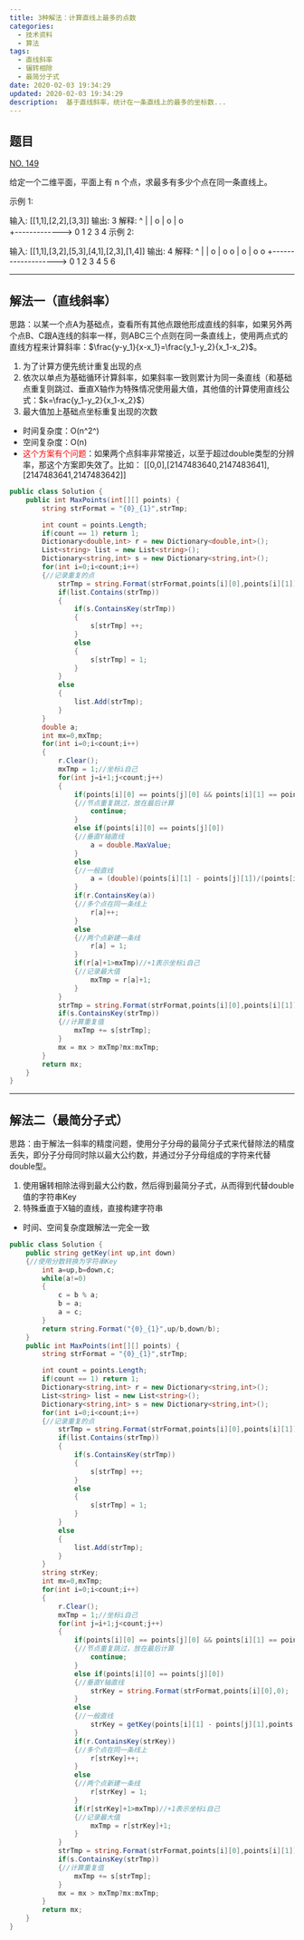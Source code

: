 ```yaml
---
title: 3种解法：计算直线上最多的点数
categories:
  - 技术资料
  - 算法
tags:
  - 直线斜率
  - 辗转相除
  - 最简分子式
date: 2020-02-03 19:34:29
updated: 2020-02-03 19:34:29
description:  基于直线斜率，统计在一条直线上的最多的坐标数...
---
```

## 题目

[NO. 149](https://leetcode-cn.com/problems/max-points-on-a-line/)

给定一个二维平面，平面上有 n 个点，求最多有多少个点在同一条直线上。

示例 1:

输入: [[1,1],[2,2],[3,3]]
输出: 3
解释:
^
|
|        o
|     o
|  o  
+------------->
0  1  2  3  4
示例 2:

输入: [[1,1],[3,2],[5,3],[4,1],[2,3],[1,4]]
输出: 4
解释:
^
|
|  o
|     o        o
|        o
|  o        o
+------------------->
0  1  2  3  4  5  6

***
## 解法一（直线斜率）
思路：以某一个点A为基础点，查看所有其他点跟他形成直线的斜率，如果另外两个点B、C跟A连线的斜率一样，则ABC三个点则在同一条直线上，使用两点式的直线方程来计算斜率：$\frac{y-y_1}{x-x_1}=\frac{y_1-y_2}{x_1-x_2}$。
1. 为了计算方便先统计重复出现的点
2. 依次以单点为基础循环计算斜率，如果斜率一致则累计为同一条直线（和基础点重复则跳过、垂直X轴作为特殊情况使用最大值，其他值的计算使用直线公式：$k=\frac{y_1-y_2}{x_1-x_2}$）
3. 最大值加上基础点坐标重复出现的次数

* 时间复杂度：O(n^2^)
* 空间复杂度：O(n)
* <font color="red">这个方案有个问题</font>：如果两个点斜率非常接近，以至于超过double类型的分辨率，那这个方案即失效了。比如：
[[0,0],[2147483640,2147483641],[2147483641,2147483642]]
```csharp
public class Solution {
    public int MaxPoints(int[][] points) {
        string strFormat = "{0}_{1}",strTmp;

        int count = points.Length;
        if(count == 1) return 1;
        Dictionary<double,int> r = new Dictionary<double,int>();
        List<string> list = new List<string>();
        Dictionary<string,int> s = new Dictionary<string,int>();
        for(int i=0;i<count;i++)
        {//记录重复的点
            strTmp = string.Format(strFormat,points[i][0],points[i][1]);
            if(list.Contains(strTmp))
            {
                if(s.ContainsKey(strTmp))
                {
                    s[strTmp] ++;
                }
                else
                {
                    s[strTmp] = 1;
                }
            }
            else
            {
                list.Add(strTmp);
            }
        }
        double a;
        int mx=0,mxTmp;
        for(int i=0;i<count;i++)
        {
            r.Clear();
            mxTmp = 1;//坐标i自己
            for(int j=i+1;j<count;j++)
            {
                if(points[i][0] == points[j][0] && points[i][1] == points[j][1])
                {//节点重复跳过，放在最后计算
                    continue;
                }
                else if(points[i][0] == points[j][0])
                {//垂直Y轴直线
                    a = double.MaxValue;
                }
                else
                {//一般直线
                    a = (double)(points[i][1] - points[j][1])/(points[i][0] - points[j][0]);
                }
                if(r.ContainsKey(a))
                {//多个点在同一条线上
                    r[a]++;   
                }
                else
                {//两个点新建一条线
                    r[a] = 1;
                }
                if(r[a]+1>mxTmp)//+1表示坐标i自己
                {//记录最大值
                    mxTmp = r[a]+1;
                }
            }
            strTmp = string.Format(strFormat,points[i][0],points[i][1]);
            if(s.ContainsKey(strTmp))
            {//计算重复值
                mxTmp += s[strTmp];
            }
            mx = mx > mxTmp?mx:mxTmp;
        }
        return mx;
    }
}
```
***
## 解法二（最简分子式）
思路：由于解法一斜率的精度问题，使用分子分母的最简分子式来代替除法的精度丢失，即分子分母同时除以最大公约数，并通过分子分母组成的字符来代替double型。
1. 使用辗转相除法得到最大公约数，然后得到最简分子式，从而得到代替double值的字符串Key
2. 特殊垂直于X轴的直线，直接构建字符串
* 时间、空间复杂度跟解法一完全一致
```csharp
public class Solution {
    public string getKey(int up,int down)
    {//使用分数转换为字符串Key
        int a=up,b=down,c;
        while(a!=0)
        {
            c = b % a;
            b = a;
            a = c; 
        }
        return string.Format("{0}_{1}",up/b,down/b);
    }
    public int MaxPoints(int[][] points) {
        string strFormat = "{0}_{1}",strTmp;

        int count = points.Length;
        if(count == 1) return 1;
        Dictionary<string,int> r = new Dictionary<string,int>();
        List<string> list = new List<string>();
        Dictionary<string,int> s = new Dictionary<string,int>();
        for(int i=0;i<count;i++)
        {//记录重复的点
            strTmp = string.Format(strFormat,points[i][0],points[i][1]);
            if(list.Contains(strTmp))
            {
                if(s.ContainsKey(strTmp))
                {
                    s[strTmp] ++;
                }
                else
                {
                    s[strTmp] = 1;
                }
            }
            else
            {
                list.Add(strTmp);
            }
        }
        string strKey;
        int mx=0,mxTmp;
        for(int i=0;i<count;i++)
        {
            r.Clear();
            mxTmp = 1;//坐标i自己
            for(int j=i+1;j<count;j++)
            {
                if(points[i][0] == points[j][0] && points[i][1] == points[j][1])
                {//节点重复跳过，放在最后计算
                    continue;
                }
                else if(points[i][0] == points[j][0])
                {//垂直Y轴直线
                    strKey = string.Format(strFormat,points[i][0],0);
                }
                else
                {//一般直线
                    strKey = getKey(points[i][1] - points[j][1],points[i][0] - points[j][0]);
                }
                if(r.ContainsKey(strKey))
                {//多个点在同一条线上
                    r[strKey]++;   
                }
                else
                {//两个点新建一条线
                    r[strKey] = 1;
                }
                if(r[strKey]+1>mxTmp)//+1表示坐标i自己
                {//记录最大值
                    mxTmp = r[strKey]+1;
                }
            }
            strTmp = string.Format(strFormat,points[i][0],points[i][1]);
            if(s.ContainsKey(strTmp))
            {//计算重复值
                mxTmp += s[strTmp];
            }
            mx = mx > mxTmp?mx:mxTmp;
        }
        return mx;
    }
}
```
